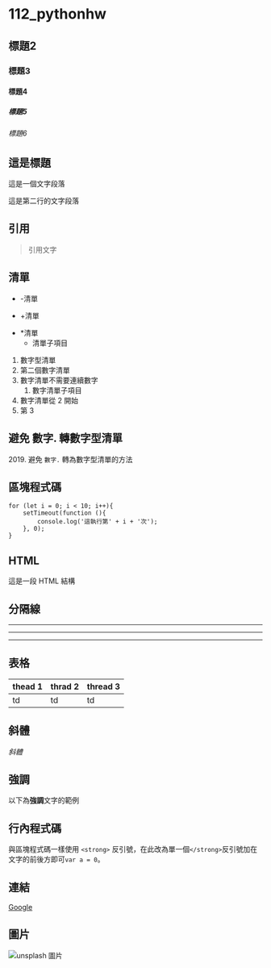 # 112_pythonhw
## 標題2
### 標題3
#### 標題4
##### 標題5
###### 標題6

## 這是標題
這是一個文字段落

這是第二行的文字段落

## 引用
> 引用文字

## 清單
- -清單
+ +清單
* *清單
    - 清單子項目

1. 數字型清單
2. 第二個數字清單
2. 數字清單不需要連續數字
	1. 數字清單子項目
2. 數字清單從 2 開始
3. 第 3

## 避免 數字. 轉數字型清單
2019\. 避免 `數字.` 轉為數字型清單的方法

## 區塊程式碼
```
for (let i = 0; i < 10; i++){
    setTimeout(function (){
        console.log('這執行第' + i + '次');
    }, 0);
}
```

## HTML
<body>
    <p>這是一段 HTML 結構</p>
</body>

## 分隔線
---
***
___

## 表格
| thead 1 | thrad 2 | thread 3 |
|---------|---------|---------| 
| td      | td      | td      |

## 斜體
*斜體*

## 強調
以下為**強調**文字的範例

## 行內程式碼
與區塊程式碼一樣使用 `<strong>` 反引號，在此改為單一個`</strong>`反引號加在文字的前後方即可`var a = 0`。

## 連結
[Google](https://www.google.com.tw/)

## 圖片
![unsplash 圖片](https://images.unsplash.com/photo-1573900941478-7cc800f708f3?ixlib=rb-1.2.1&ixid=eyJhcHBfaWQiOjEyMDd9&auto=format&fit=crop&w=2100&q=80)
